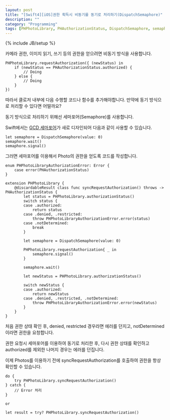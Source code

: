 ```yaml
---
layout: post
title: "[Swift4][iOS]권한 획득시 비동기를 동기로 처리하기(DispatchSemaphore)"
description: ""
category: "Programming"
tags: [PHPhotoLibrary, PHAuthorizationStatus, DispatchSemaphore, semaphore, async, sync, iOS]
---
```

{% include JB/setup %}

카메라 권한, 이미지 읽기, 쓰기 등의 권한을 얻으려면 비동기 방식을 사용합니다. 

```
PHPhotoLibrary.requestAuthorization({ (newStatus) in
    if (newStatus == PHAuthorizationStatus.authorized) {
    	// Doing
    } else {
    	// Doing
    }
})
```

따라서 클로저 내부에 다음 수행할 코드나 함수를 추가해야합니다. 만약에 동기 방식으로 처리할 수 있다면 어떨까요? 

동기 방식으로 처리하기 위해선 세마포어(Semaphore)를 사용합니다.

Swift에서는 [GCD 세마포어](https://developer.apple.com/documentation/dispatch/dispatchsemaphore)가 새로 디자인되어 다음과 같이 사용할 수 있습니다.

```
let semaphore = DispatchSemaphore(value: 0)
semaphore.wait()
semaphore.signal()
```


그러면 세마포어를 이용해서 Photo의 권한을 얻도록 코드를 작성합니다.

```
enum PHPhotoLibraryAuthorizationError: Error {
    case error(PHAuthorizationStatus)
}

extension PHPhotoLibrary {
    @discardableResult class func syncRequestAuthorization() throws -> PHAuthorizationStatus {
        let status = PHPhotoLibrary.authorizationStatus()
        switch status {
        case .authorized:
            return status
        case .denied, .restricted:
            throw PHPhotoLibraryAuthorizationError.error(status)
        case .notDetermined:
            break
        }
        
        let semaphore = DispatchSemaphore(value: 0)

        PHPhotoLibrary.requestAuthorization{ _ in
            semaphore.signal()
        }
        
        semaphore.wait()
        
        let newStatus = PHPhotoLibrary.authorizationStatus()

        switch newStatus {
        case .authorized:
            return newStatus
        case .denied, .restricted, .notDetermined:
            throw PHPhotoLibraryAuthorizationError.error(newStatus)
        }
    }
}
```

처음 권한 상태 확인 후, denied, restricted 경우라면 에러를 던지고, notDetermined이라면 권한을 요청합니다.

권한 요청시 세마포어를 이용하여 동기로 처리한 후, 다시 권한 상태를 확인하고 authorized를 제외한 나머지 경우는 에러를 던집니다.

이제 Photos를 이용하기 전에 syncRequestAuthorization를 호출하여 권한을 항상 확인할 수 있습니다.

```
do {
    try PHPhotoLibrary.syncRequestAuthorization()
} catch {
    // Error 처리
}

or

let result = try? PHPhotoLibrary.syncRequestAuthorization()
```

